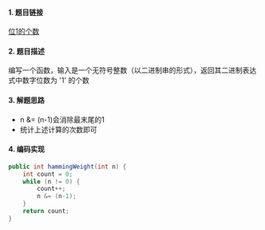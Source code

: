 

#### 1. 题目链接
[位1的个数](https://leetcode-cn.com/problems/number-of-1-bits/)

#### 2. 题目描述
编写一个函数，输入是一个无符号整数（以二进制串的形式），返回其二进制表达式中数字位数为 '1' 的个数

#### 3. 解题思路
* n &= (n-1)会消除最末尾的1
* 统计上述计算的次数即可

#### 4. 编码实现
``` java
public int hammingWeight(int n) {
    int count = 0;
    while (n != 0) {
        count++;
        n &= (n-1);
    }
    return count;        
}
```
